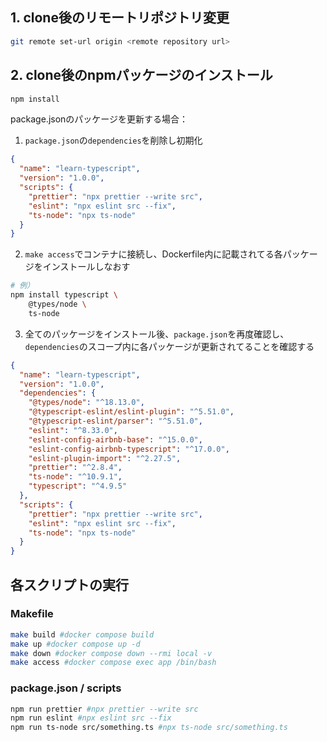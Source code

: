 ## 1. clone後のリモートリポジトリ変更
```bash
git remote set-url origin <remote repository url>
```

## 2. clone後のnpmパッケージのインストール
```bash
npm install
```

package.jsonのパッケージを更新する場合：
1. `package.json`の`dependencies`を削除し初期化
```json
{
  "name": "learn-typescript",
  "version": "1.0.0",
  "scripts": {
    "prettier": "npx prettier --write src",
    "eslint": "npx eslint src --fix",
    "ts-node": "npx ts-node"
  }
}
```

2. `make access`でコンテナに接続し、Dockerfile内に記載されてる各パッケージをインストールしなおす
```bash
# 例）
npm install typescript \
    @types/node \
    ts-node
```

3. 全てのパッケージをインストール後、`package.json`を再度確認し、`dependencies`のスコープ内に各パッケージが更新されてることを確認する
```json
{
  "name": "learn-typescript",
  "version": "1.0.0",
  "dependencies": {
    "@types/node": "^18.13.0",
    "@typescript-eslint/eslint-plugin": "^5.51.0",
    "@typescript-eslint/parser": "^5.51.0",
    "eslint": "^8.33.0",
    "eslint-config-airbnb-base": "^15.0.0",
    "eslint-config-airbnb-typescript": "^17.0.0",
    "eslint-plugin-import": "^2.27.5",
    "prettier": "^2.8.4",
    "ts-node": "^10.9.1",
    "typescript": "^4.9.5"
  },
  "scripts": {
    "prettier": "npx prettier --write src",
    "eslint": "npx eslint src --fix",
    "ts-node": "npx ts-node"
  }
}
```

## 各スクリプトの実行
### Makefile
```bash
make build #docker compose build
make up #docker compose up -d
make down #docker compose down --rmi local -v
make access #docker compose exec app /bin/bash
```

### package.json / scripts
```bash
npm run prettier #npx prettier --write src
npm run eslint #npx eslint src --fix
npm run ts-node src/something.ts #npx ts-node src/something.ts
```
